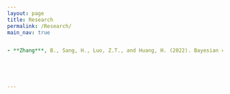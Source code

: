 ```yaml
---
layout: page
title: Research
permalink: /Research/
main_nav: true


- **Zhang***, B., Sang, H., Luo, Z.T., and Huang, H. (2022). Bayesian clustering of spatial functional data with an application to the clustering of mobility behaviors in Houston during the COVID-19 pandemic. *The Annals of Applied Statistics*. To appear.





---
```

